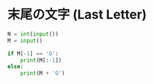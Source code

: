 # 末尾の文字 (Last Letter)

```python
N = int(input())
M = input()

if M[-1] == 'G':
    print(M[:-1])
else:
    print(M + 'G')
```
